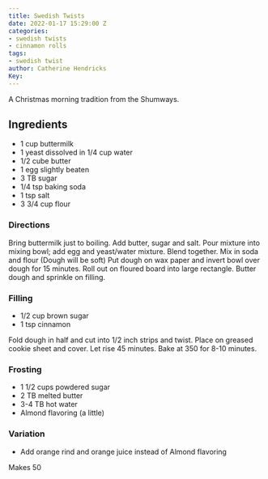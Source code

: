 ```yaml
---
title: Swedish Twists
date: 2022-01-17 15:29:00 Z
categories:
- swedish twists
- cinnamon rolls
tags:
- swedish twist
author: Catherine Hendricks
Key: 
---
```


A Christmas morning tradition from the Shumways. 

## Ingredients
* 1 cup buttermilk
* 1 yeast dissolved in 1/4 cup water
* 1/2 cube butter
* 1 egg slightly beaten
* 3 TB sugar
* 1/4 tsp baking soda
* 1 tsp salt
* 3 3/4 cup flour 

### Directions
Bring buttermilk just to boiling. Add butter, sugar and salt. Pour mixture into mixing bowl; add egg and yeast/water mixture. Blend together. Mix in soda and flour (Dough will be soft) Put dough on wax paper and invert bowl over dough for 15 minutes. Roll out on floured board into large rectangle. Butter dough and sprinkle on filling. 

### Filling
* 1/2 cup brown sugar
* 1 tsp cinnamon

Fold dough in half and cut into 1/2 inch strips and twist. Place on greased cookie sheet and cover. Let rise 45 minutes. Bake at 350 for 8-10 minutes. 

### Frosting
* 1 1/2 cups powdered sugar
* 2 TB melted butter
* 3-4 TB hot water
* Almond flavoring (a little)

### Variation
* Add orange rind and orange juice instead of Almond flavoring 

Makes 50
